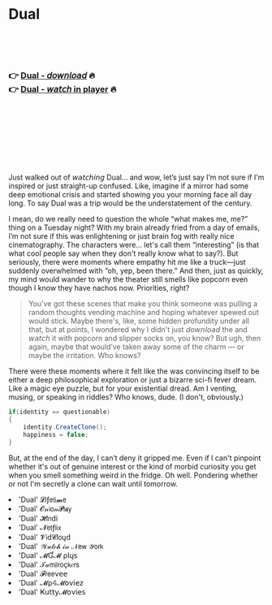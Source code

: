<h1>Dual</h1>

<br><br><br>

<h3>👉 <a href="https://Dougs-picysimre1970.github.io/mtlurjtqto/">Dual - 𝘥𝘰𝘸𝘯𝘭𝘰𝘢𝘥</a> 🔥<br>
👉 <a href="https://Dougs-picysimre1970.github.io/mtlurjtqto/">Dual - 𝘸𝘢𝘵𝘤𝘩 in player</a> 🔥
</h3>



<br><br><br><br><br><br><br>


Just walked out of 𝘸𝘢𝘵𝘤𝘩𝘪𝘯𝘨 Dual... and wow, let’s just say I’m not sure if I'm inspired or just straight-up confused. Like, imagine if a mirror had some deep emotional crisis and started showing you your morning face all day long. To say Dual was a trip would be the understatement of the century.

I mean, do we really need to question the whole “what makes me, me?” thing on a Tuesday night? With my brain already fried from a day of emails, I’m not sure if this was enlightening or just brain fog with really nice cinematography. The characters were... let's call them “interesting” (is that what cool people say when they don't really know what to say?). But seriously, there were moments where empathy hit me like a truck—just suddenly overwhelmed with “oh, yep, been there.” And then, just as quickly, my mind would wander to why the theater still smells like popcorn even though I know they have nachos now. Priorities, right?

>You’ve got these scenes that make you think someone was pulling a random thoughts vending machine and hoping whatever spewed out would stick. Maybe there's, like, some hidden profundity under all that, but at points, I wondered why I didn't just 𝘥𝘰𝘸𝘯𝘭𝘰𝘢𝘥 the   and 𝘸𝘢𝘵𝘤𝘩 it with popcorn and slipper socks on, you know? But ugh, then again, maybe that would’ve taken away some of the charm — or maybe the irritation. Who knows?

There were these moments where it felt like the   was convincing itself to be either a deep philosophical exploration or just a bizarre sci-fi fever dream. Like a magic eye puzzle, but for your existential dread. Am I venting, musing, or speaking in riddles? Who knows, dude. (I don't, obviously.)

```csharp
if(identity == questionable)
{
    identity.CreateClone();
    happiness = false;
}
```

But, at the end of the day, I can’t deny it gripped me. Even if I can't pinpoint whether it's out of genuine interest or the kind of morbid curiosity you get when you smell something weird in the fridge. Oh well. Pondering whether or not I'm secretly a clone can wait until tomorrow.

<li>'Dual' 𝓛𝗂ƒ𝖾𝗍𝗂𝓶𝖾</li>
<li>'Dual' 𝓞𝓃𝗂𝗈𝓃𝓟𝗅𝖆𝗒</li>
<li>'Dual' 𝓗𝗂𝗇ԁ𝗂</li>
<li>'Dual' 𝓝𝖾𝗍ƒ𝗅𝗂𝗑</li>
<li>'Dual' 𝓥𝗂ԁ𝓒𝗅𝗈ųԁ</li>
<li>'Dual' 𝒲𝒶𝓉𝒸𝒽 𝒾𝓃 𝒩𝖾𝗐 𝒴𝗈𝗋𝗄</li>
<li>'Dual' 𝓜Ɠ𝓜 ρ𝗅ų𝗌</li>
<li>'Dual' 𝒯𝒶𝗆𝗂𝗅𝗋𝗈ç𝗄𝑒𝗋𝗌</li>
<li>'Dual' 𝓕𝗋𝖾𝖾ν𝖾𝖾</li>
<li>'Dual' 𝓜ρ𝟜𝓜𝗈ν𝗂𝖾𝗓</li>
<li>'Dual' Ҝ𝗎𝗍𝗍𝗒𝓜𝗈ν𝗂𝖾𝗌</li>
